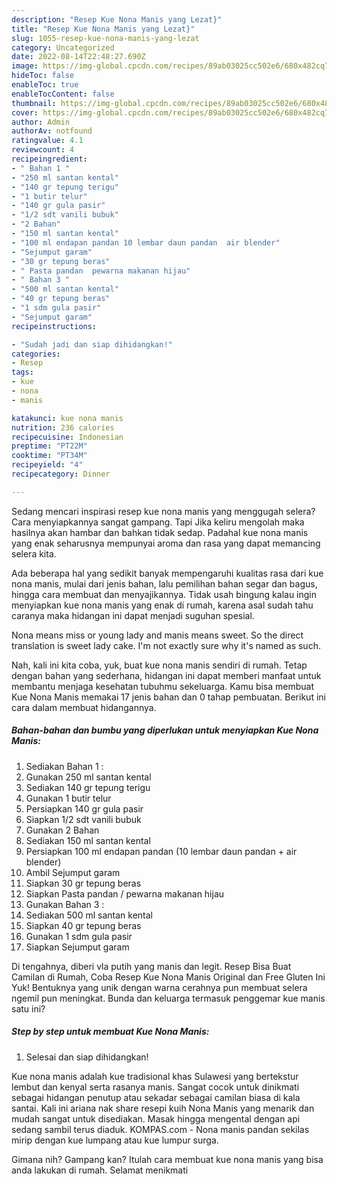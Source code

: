 ```yaml
---
description: "Resep Kue Nona Manis yang Lezat}"
title: "Resep Kue Nona Manis yang Lezat}"
slug: 1055-resep-kue-nona-manis-yang-lezat
category: Uncategorized
date: 2022-08-14T22:48:27.690Z
image: https://img-global.cpcdn.com/recipes/89ab03025cc502e6/680x482cq70/kue-nona-manis-foto-resep-utama.jpg
hideToc: false
enableToc: true
enableTocContent: false
thumbnail: https://img-global.cpcdn.com/recipes/89ab03025cc502e6/680x482cq70/kue-nona-manis-foto-resep-utama.jpg
cover: https://img-global.cpcdn.com/recipes/89ab03025cc502e6/680x482cq70/kue-nona-manis-foto-resep-utama.jpg
author: Admin
authorAv: notfound
ratingvalue: 4.1
reviewcount: 4
recipeingredient:
- " Bahan 1 "
- "250 ml santan kental"
- "140 gr tepung terigu"
- "1 butir telur"
- "140 gr gula pasir"
- "1/2 sdt vanili bubuk"
- "2 Bahan"
- "150 ml santan kental"
- "100 ml endapan pandan 10 lembar daun pandan  air blender"
- "Sejumput garam"
- "30 gr tepung beras"
- " Pasta pandan  pewarna makanan hijau"
- " Bahan 3 "
- "500 ml santan kental"
- "40 gr tepung beras"
- "1 sdm gula pasir"
- "Sejumput garam"
recipeinstructions:

- "Sudah jadi dan siap dihidangkan!"
categories:
- Resep
tags:
- kue
- nona
- manis

katakunci: kue nona manis 
nutrition: 236 calories
recipecuisine: Indonesian
preptime: "PT22M"
cooktime: "PT34M"
recipeyield: "4"
recipecategory: Dinner

---
```



Sedang mencari inspirasi resep kue nona manis yang menggugah selera? Cara menyiapkannya sangat gampang. Tapi Jika keliru mengolah maka hasilnya akan hambar dan bahkan tidak sedap. Padahal kue nona manis yang enak seharusnya mempunyai aroma dan rasa yang dapat memancing selera kita.


Ada beberapa hal yang sedikit banyak mempengaruhi kualitas rasa dari kue nona manis, mulai dari jenis bahan, lalu pemilihan bahan segar dan bagus, hingga cara membuat dan menyajikannya. Tidak usah bingung kalau ingin menyiapkan kue nona manis yang enak di rumah, karena asal sudah tahu caranya maka hidangan ini dapat menjadi suguhan spesial.

Nona means miss or young lady and manis means sweet. So the direct translation is sweet lady cake. I&#39;m not exactly sure why it&#39;s named as such.


Nah, kali ini kita coba, yuk, buat kue nona manis sendiri di rumah. Tetap dengan bahan yang sederhana, hidangan ini dapat memberi manfaat untuk membantu menjaga kesehatan tubuhmu sekeluarga. Kamu bisa membuat Kue Nona Manis memakai 17 jenis bahan dan 0 tahap pembuatan. Berikut ini cara dalam membuat hidangannya.

<!--inarticleads1-->

##### Bahan-bahan dan bumbu yang diperlukan untuk menyiapkan Kue Nona Manis:

1. Sediakan  Bahan 1 :
1. Gunakan 250 ml santan kental
1. Sediakan 140 gr tepung terigu
1. Gunakan 1 butir telur
1. Persiapkan 140 gr gula pasir
1. Siapkan 1/2 sdt vanili bubuk
1. Gunakan 2 Bahan
1. Sediakan 150 ml santan kental
1. Persiapkan 100 ml endapan pandan (10 lembar daun pandan + air blender)
1. Ambil Sejumput garam
1. Siapkan 30 gr tepung beras
1. Siapkan  Pasta pandan / pewarna makanan hijau
1. Gunakan  Bahan 3 :
1. Sediakan 500 ml santan kental
1. Siapkan 40 gr tepung beras
1. Gunakan 1 sdm gula pasir
1. Siapkan Sejumput garam


Di tengahnya, diberi vla putih yang manis dan legit. Resep Bisa Buat Camilan di Rumah, Coba Resep Kue Nona Manis Original dan Free Gluten Ini Yuk! Bentuknya yang unik dengan warna cerahnya pun membuat selera ngemil pun meningkat. Bunda dan keluarga termasuk penggemar kue manis satu ini? 

<!--inarticleads2-->

##### Step by step untuk membuat Kue Nona Manis:


1. Selesai dan siap dihidangkan!

Kue nona manis adalah kue tradisional khas Sulawesi yang bertekstur lembut dan kenyal serta rasanya manis. Sangat cocok untuk dinikmati sebagai hidangan penutup atau sekadar sebagai camilan biasa di kala santai. Kali ini ariana nak share resepi kuih Nona Manis yang menarik dan mudah sangat untuk disediakan. Masak hingga mengental dengan api sedang sambil terus diaduk. KOMPAS.com - Nona manis pandan sekilas mirip dengan kue lumpang atau kue lumpur surga. 

Gimana nih? Gampang kan? Itulah cara membuat kue nona manis yang bisa anda lakukan di rumah. Selamat menikmati
